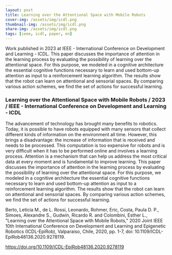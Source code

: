 ```yaml
---
layout: post
title: Learning over the Attentional Space with Mobile Robots
cover-img: /assets/img/icdl.png
thumbnail-img: /assets/img/icdl.png
share-img: /assets/img/icdl.png
tags: [ieee, icdl, paper, en]
---
```


Work published in 2023 at IEEE - International Conference on Development and Learning - ICDL. This paper discusses the importance of attention in the learning process by evaluating the possibility of learning over the attentional space. For this purpose, we modeled in a cognitive architecture the essential cognitive functions necessary to learn and used bottom-up attention as input to a reinforcement learning algorithm. The results show that the robot can learn on attentional and sensorial spaces. By comparing various action schemes, we find the set of actions for successful learning. 

### Learning over the Attentional Space with Mobile Robots / 2023 / IEEE - International Conference on Development and Learning - ICDL


The advancement of technology has brought many benefits to robotics. Today, it is possible to have robots equipped with many sensors that collect different kinds of information on the environment all time. However, this brings a disadvantage: the increase of information that is received and needs to be processed. This computation is too expensive for robots and is very difficult when it has to be performed online and involves a learning process. Attention is a mechanism that can help us address the most critical data at every moment and is fundamental to improve learning. This paper discusses the importance of attention in the learning process by evaluating the possibility of learning over the attentional space. For this purpose, we modeled in a cognitive architecture the essential cognitive functions necessary to learn and used bottom-up attention as input to a reinforcement learning algorithm. The results show that the robot can learn on attentional and sensorial spaces. By comparing various action schemes, we find the set of actions for successful learning. 

Berto, Letícia M., de L. Rossi, Leonardo, Rohmer, Eric, Costa, Paula D. P., Simoes, Alexandre S., Gudwin, Ricardo R. and Colombini, Esther L., "Learning over the Attentional Space with Mobile Robots," 2020 Joint IEEE 10th International Conference on Development and Learning and Epigenetic Robotics (ICDL-EpiRob), Valparaiso, Chile, 2020, pp. 1-7, doi: 10.1109/ICDL-EpiRob48136.2020.9278119.

https://doi.org/10.1109/ICDL-EpiRob48136.2020.9278119

